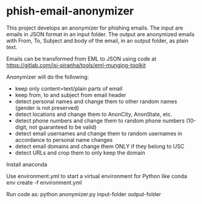 # phish-email-anonymizer

This project develops an anonymizer for phishing emails. The input are emails in JSON
format in an input folder. The output are anonymized emails with From, To, Subject
and body of the email, in an output folder, as plain text.

Emails can be transformed from EML to JSON using code at
https://gitlab.com/isi-piranha/tools/eml-munging-toolkit

Anonymizer will do the following:
- keep only content=text/plain parts of email
- keep from, to and subject from email header
- detect personal names and change them to other random names (gender is not preserved)
- detect locations and change them to AnonCity, AnonState, etc.
- detect phone numbers and change them to random phone numbers (10-digit, not guaranteed to be valid)
- detect email usernames and change them to random usernames in accordance to personal name changes
- detect email domains and change them ONLY if they belong to USC
- detect URLs and crop them to only keep the domain

Install anaconda

Use environment.yml to start a virtual environment for Python like conda env create -f environment.yml

Run code as:
    python anonymizer.py input-folder output-folder
